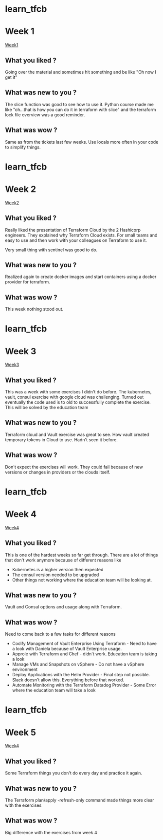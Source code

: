 # learn_tfcb
# Week 1
[Week1](week1/README.md)

## What you liked ?
Going over the material and sometimes hit something and be like "Oh now I get it"

## What was new to you ?
The slice function was good to see how to use it. Python course made me like "oh...that is how you can do it in terraform with slice" and the terraform lock file overview was a good reminder.

## What was wow ?
Same as from the tickets last few weeks. Use locals more often in your code to simplify things. 

# learn_tfcb
# Week 2
[Week2](week2/README.md)

## What you liked ?
Really liked the presentation of Terraform Cloud by the 2 Hashicorp engineers. They explained why Terraform Cloud exists. For small teams and easy to use and then work with your colleagues on Terraform to use it. 

Very small thing with sentinel was good to do. 

## What was new to you ?
Realized again to create docker images and start containers using a docker provider for terraform. 

## What was wow ?
This week nothing stood out. 

# learn_tfcb
# Week 3
[Week3](week3/README.md)

## What you liked ?
This was a week with some exercises I didn't do before. The kubernetes, vault, consul exercise with google cloud was challenging. Turned out eventually the code used is to old to successfully complete the exercise. This will be solved by the education team

## What was new to you ?
Terraform cloud and Vault exercise was great to see. How vault created temporary tokens in Cloud to use. Hadn't seen it before. 

## What was wow ?
Don't expect the exercises will work. They could fail because of new versions or changes in providers or the clouds itself.  

# learn_tfcb
# Week 4
[Week4](week4/README.md)

## What you liked ?
This is one of the hardest weeks so far get through. There are a lot of things that don't work anymore because of different reasons like

- Kubernetes is a higher version then expected
- The consul version needed to be upgraded
- Other things not working where the education team will be looking at. 

## What was new to you ?
Vault and Consul options and usage along with Terraform. 

## What was wow ?
Need to come back to a few tasks for different reasons

- Codify Management of Vault Enterprise Using Terraform - Need to have a look with Daniela because of Vault Enterprise usage.
- Approle with Terraform and Chef - didn't work. Education team is taking a look
- Manage VMs and Snapshots on vSphere  - Do not have a vSphere environment
- Deploy Applications with the Helm Provider - Final step not possible. Slack doesn't allow this. Everything before that worked. 
- Automate Monitoring with the Terraform Datadog Provider - Some Error where the education team will take a look

# learn_tfcb
# Week 5
[Week4](week5/README.md)

## What you liked ?
Some Terraform things you don't do every day and practice it again. 

## What was new to you ?
The Terraform plan/apply -refresh-only command made things more clear with the exercises

## What was wow ?
Big difference with the exercises from week 4
